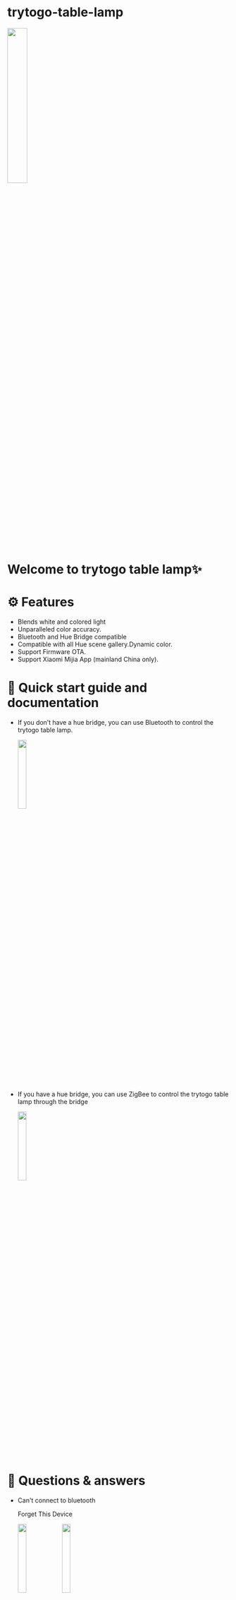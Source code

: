 # trytogo-table-lamp


<img src="https://github.com/user-attachments/assets/d02ffbd9-6078-44a7-a652-0c045dcbae82" width="30%">

# Welcome to trytogo table lamp✨

# ⚙️ Features
- Blends white and colored light
- Unparalleled color accuracy.
- Bluetooth and Hue Bridge compatible
- Compatible with all Hue scene gallery.Dynamic color.
- Support Firmware OTA.
- Support Xiaomi Mijia App (mainland China only).

# 📲 Quick start guide and documentation

- If you don’t have a hue bridge, you can use Bluetooth to control the trytogo table lamp.
  
  <img src="https://github.com/user-attachments/assets/73f046bf-c1c2-4da7-a855-4a0430fe3f75" width="20%">

- If you have a hue bridge, you can use ZigBee to control the trytogo table lamp through the bridge

  <img src="https://github.com/user-attachments/assets/6625cce0-dc1b-4ccf-9497-1fe6f0968254" width="20%">

# 💾 Questions & answers

- Can't connect to bluetooth 

  Forget This Device
  
  <img src="https://github.com/user-attachments/assets/740cbcab-17c1-46e9-bd25-61b300bda628" width="20%">
  <img src="https://github.com/user-attachments/assets/3b096c7b-c9ab-415a-9d3b-ec5a78283308" width="20%">



- Unable to add trytogo table lamp through hue bridge

Restart the hue bridge and add it through the SN on the device

  <img src="https://github.com/user-attachments/assets/0da6ace6-8d4e-470a-9d39-3ec717ebef37" width="20%">
  <img src="https://github.com/user-attachments/assets/a71440ae-17dc-445d-8698-bb9aeaab0102" width="20%">





- What is the difference between hue table lamp and trytogo table lamp?
  
  All functions are exactly the same.

- Is this a copycat product?

  No, we have our own dimming algorithm that produces unparalleled color accuracy
  
  As Philips said: ours is ours , yours is yours
  
  <img src="https://github.com/user-attachments/assets/33cc09fb-5043-41ec-a134-af25d5765d5b" width="50%">
    
- Do I need a Hue Bridge to control the trytogo table lamp?

  No. The trytogo table lamp are Bluetooth enabled, meaning you can control them without the Hue Bridge.

- Can I use trytogo table lamp in an Entertainment area?

  Yes! You can use trytogo table lamp as you would any other light in your Philips Hue system.

  Place them in an Entertainment area, add to your automations, control them with smart accessories or your voice, and more.

- Can I use trytogo table lamp with other Philips Hue lights?
 
  Yes. trytogo table lamp function as any other Philips Hue light and are easy to add to your existing smart lighting system.

- How do dynamic scenes work on gradient lights?

  Dynamic scenes make your lights slowly cycle through that scene's colors.

  Gradient lights show several colors of the light scene and slowly cycle through them. 

  

  



